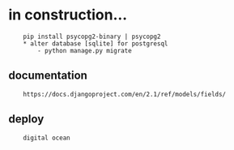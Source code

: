 # in construction... 

````
    pip install psycopg2-binary | psycopg2
    * alter database [sqlite] for postgresql    
        - python manage.py migrate
````
## documentation
```
    https://docs.djangoproject.com/en/2.1/ref/models/fields/
```

## deploy
```
    digital ocean
```

